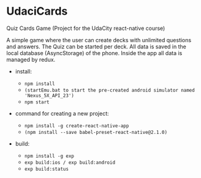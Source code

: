 # UdaciCards

Quiz Cards Game (Project for the UdaCity react-native course)

A simple game where the user can create decks with unlimited questions and answers.
The Quiz can be started per deck.
All data is saved in the local database (AsyncStorage) of the phone. Inside the app all data is managed by redux.


* install:
    - `npm install`
    - `(startEmu.bat to start the pre-created android simulator named 'Nexus_5X_API_23')`
    - `npm start`

* command for creating a new project:
    - `npm install -g create-react-native-app`
    - `(npm install --save babel-preset-react-native@2.1.0)`

* build:
    - `npm install -g exp`
    - `exp build:ios / exp build:android`
    - `exp build:status`